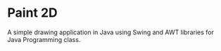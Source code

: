 # Paint 2D

A simple drawing application in Java using Swing and AWT libraries for Java Programming class.